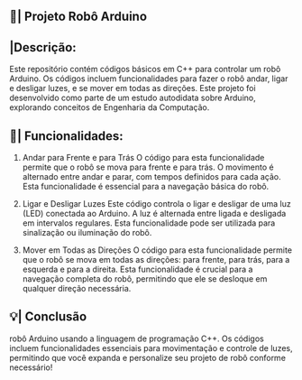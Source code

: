 ## 🤖| Projeto Robô Arduino

## |Descrição:
Este repositório contém códigos básicos em C++ para controlar um robô Arduino. Os códigos incluem funcionalidades para fazer o robô andar, ligar e desligar luzes, e se mover em todas as direções. Este projeto foi desenvolvido como parte de um estudo autodidata sobre Arduino, explorando conceitos de Engenharia da Computação.

## 📑| Funcionalidades:

1. Andar para Frente e para Trás
O código para esta funcionalidade permite que o robô se mova para frente e para trás. O movimento é alternado entre andar e parar, com tempos definidos para cada ação. Esta funcionalidade é essencial para a navegação básica do robô.

2. Ligar e Desligar Luzes
Este código controla o ligar e desligar de uma luz (LED) conectada ao Arduino. A luz é alternada entre ligada e desligada em intervalos regulares. Esta funcionalidade pode ser utilizada para sinalização ou iluminação do robô.

3. Mover em Todas as Direções
O código para esta funcionalidade permite que o robô se mova em todas as direções: para frente, para trás, para a esquerda e para a direita. Esta funcionalidade é crucial para a navegação completa do robô, permitindo que ele se desloque em qualquer direção necessária.

## 💡| Conclusão

robô Arduino usando a linguagem de programação C++. Os códigos incluem funcionalidades essenciais para movimentação e controle de luzes, permitindo que você expanda e personalize seu projeto de robô conforme necessário!

